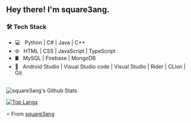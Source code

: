 <h2> Hey there! I'm square3ang.

<h3>🛠 Tech Stack</h3>

- 💻 &nbsp; Python | C# | Java | C++  
- 🌐 &nbsp; HTML | CSS | JavaScript | TypeScript
- 🛢 &nbsp; MySQL | Firebase | MongoDB
- 🔧 &nbsp; Android Studio | Visual Studio code | Visual Studio | Rider | CLion | Git

<br>

<img align="center" src="https://github-readme-stats.vercel.app/api?username=square3ang&include_all_commits=true&count_private=true&show_icons=true&line_height=20&title_color=7A7ADB&icon_color=2234AE&text_color=D3D3D3&bg_color=0,000000,130F40" alt="square3ang's Github Stats">

</br>

[![Top Langs](https://github-readme-stats.vercel.app/api/top-langs/?username=square3ang&layout=compact&text_color=daf7dc&bg_color=151515)](https://github.com/square3ang/github-readme-stats)

⭐️ From [square3ang](https://github.com/square3ang)
